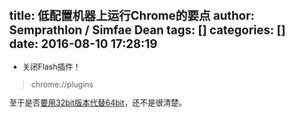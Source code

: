 title: 低配置机器上运行Chrome的要点
author: Semprathlon / Simfae Dean
tags: []
categories: []
date: 2016-08-10 17:28:19
---
* 关闭Flash插件！

> chrome://plugins

至于是否[要用32bit版本代替64bit](https://www.zhihu.com/question/36309488)，还不是很清楚。